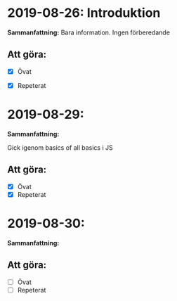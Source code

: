 # **2019-08-26**: Introduktion
**Sammanfattning:**
Bara information. Ingen förberedande

## Att göra:
- [x] Övat
- [x] Repeterat


# **2019-08-29**:
**Sammanfattning:**

Gick igenom basics of all basics i JS

## Att göra:
- [X] Övat
- [X] Repeterat

# **2019-08-30**:
**Sammanfattning:**


## Att göra:
- [ ] Övat
- [ ] Repeterat